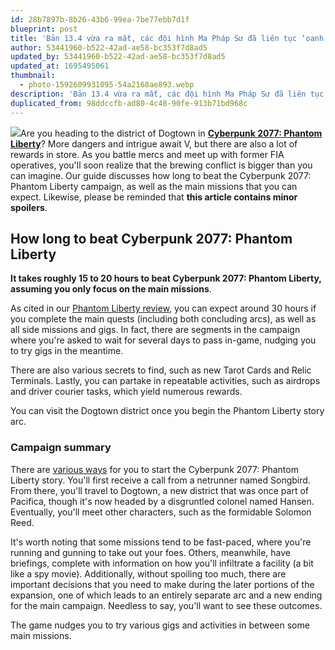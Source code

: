 ```yaml
---
id: 28b7897b-8b26-43b6-99ea-7be77ebb7d1f
blueprint: post
title: 'Bản 13.4 vừa ra mắt, các đội hình Ma Pháp Sư đã liên tục ‘oanh tạc’ Đấu Trường Chân Lý (Duplicated) (16)'
author: 53441960-b522-42ad-ae58-bc353f7d8ad5
updated_by: 53441960-b522-42ad-ae58-bc353f7d8ad5
updated_at: 1695495061
thumbnail:
  - photo-1592609931095-54a2168ae893.webp
description: 'Bản 13.4 vừa ra mắt, các đội hình Ma Pháp Sư đã liên tục ‘oanh tạc’ Đấu Trường Chân Lý'
duplicated_from: 98ddccfb-ad80-4c48-90fe-913b71bd968c
---
```

<p><img src="statamic://asset::assets::photo-1592609931095-54a2168ae893.webp">Are you heading to the district of Dogtown in <a href="https://www.gamespot.com/games/cyberpunk-2077/"><strong>Cyberpunk 2077: Phantom Liberty</strong></a>? More dangers and intrigue await V, but there are also a lot of rewards in store. As you battle mercs and meet up with former FIA operatives, you&#039;ll soon realize that the brewing conflict is bigger than you can imagine. Our guide discusses how long to beat the Cyberpunk 2077: Phantom Liberty campaign, as well as the main missions that you can expect. Likewise, please be reminded that <strong>this article contains minor spoilers</strong>.</p><h2 style="text-align: start;"><strong>How long to beat Cyberpunk 2077: Phantom Liberty</strong></h2><p style="text-align: start;"><strong>It takes roughly 15 to 20 hours to beat Cyberpunk 2077: Phantom Liberty, assuming you only focus on the main missions</strong>.</p><p style="text-align: start;">As cited in our <a href="https://www.gamespot.com/reviews/cyberpunk-2077-phantom-liberty-review-the-songbird-sings/1900-6418116/">Phantom Liberty review</a>, you can expect around 30 hours if you complete the main quests (including both concluding arcs), as well as all side missions and gigs. In fact, there are segments in the campaign where you&#039;re asked to wait for several days to pass in-game, nudging you to try gigs in the meantime.</p><p style="text-align: start;">There are also various secrets to find, such as new Tarot Cards and Relic Terminals. Lastly, you can partake in repeatable activities, such as airdrops and driver courier tasks, which yield numerous rewards.</p><p style="text-align: start;"></p><p>You can visit the Dogtown district once you begin the Phantom Liberty story arc.</p><h3 style="text-align: start;"><strong>Campaign summary</strong></h3><p style="text-align: start;">There are <a href="https://www.gamespot.com/articles/cyberpunk-2077-phantom-liberty-how-to-start-expansion-campaign/1100-6517864/">various ways</a> for you to start the Cyberpunk 2077: Phantom Liberty story. You&#039;ll first receive a call from a netrunner named Songbird. From there, you&#039;ll travel to Dogtown, a new district that was once part of Pacifica, though it&#039;s now headed by a disgruntled colonel named Hansen. Eventually, you&#039;ll meet other characters, such as the formidable Solomon Reed.</p><p style="text-align: start;">It&#039;s worth noting that some missions tend to be fast-paced, where you&#039;re running and gunning to take out your foes. Others, meanwhile, have briefings, complete with information on how you&#039;ll infiltrate a facility (a bit like a spy movie). Additionally, without spoiling too much, there are important decisions that you need to make during the later portions of the expansion, one of which leads to an entirely separate arc and a new ending for the main campaign. Needless to say, you&#039;ll want to see these outcomes.</p><p>The game nudges you to try various gigs and activities in between some main missions.</p>